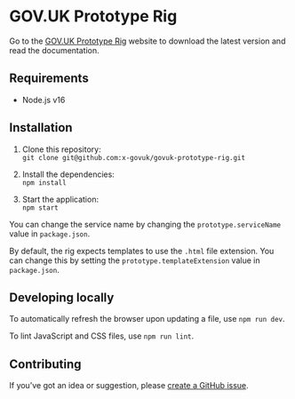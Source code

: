 # GOV.UK Prototype Rig

Go to the [GOV.UK Prototype Rig](https://x-govuk.github.io/govuk-prototype-rig/) website to download the latest version and read the documentation.

## Requirements

* Node.js v16

## Installation

1. Clone this repository:\
`git clone git@github.com:x-govuk/govuk-prototype-rig.git`

2. Install the dependencies:\
`npm install`

3. Start the application:\
`npm start`

You can change the service name by changing the `prototype.serviceName` value in `package.json`.

By default, the rig expects templates to use the `.html` file extension. You can change this by setting the `prototype.templateExtension` value in `package.json`.

## Developing locally

To automatically refresh the browser upon updating a file, use `npm run dev`.

To lint JavaScript and CSS files, use `npm run lint`.

## Contributing

If you’ve got an idea or suggestion, please [create a GitHub issue](https://github.com/x-govuk/govuk-prototype-rig/issues).
